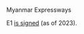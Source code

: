 Myanmar Expressways

E1 [is signed](https://www.mapillary.com/app/?lat=19.638660555555987&lng=96.06298138888906&z=16.92002226405863&focus=photo&pKey=114363158230171&x=0.7254116926979777&y=0.5005655447256325&zoom=1.1461317352032594) (as of 2023).
